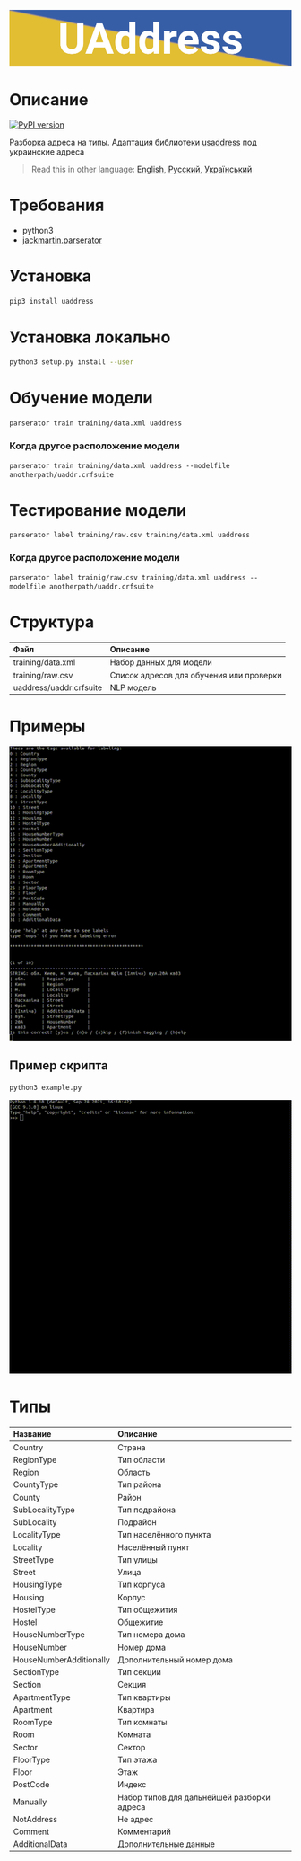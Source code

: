 ![header](https://github.com/RapidappsIT/uaddress/raw/master/doc/header.png)
# Описание
[![PyPI version](https://badge.fury.io/py/uaddress.svg)](https://badge.fury.io/py/uaddress)

Разборка адреса на типы. Адаптация библиотеки [usaddress](https://github.com/datamade/usaddress) под украинские адреса 

> Read this in other language: [English](README.en.md), [Русский](README.md), [Український](README.ua.md)

# Требования
* python3
* [jackmartin.parserator](https://github.com/martinjack/parserator)

# Установка
```sh
pip3 install uaddress
```
# Установка локально
```sh
python3 setup.py install --user
```

# Обучение модели
```shell
parserator train training/data.xml uaddress
```
### Когда другое расположение модели
```shell
parserator train training/data.xml uaddress --modelfile anotherpath/uaddr.crfsuite
```

# Тестирование модели
```shell
parserator label training/raw.csv training/data.xml uaddress
```
### Когда другое расположение модели
```shell
parserator label trainig/raw.csv training/data.xml uaddress --modelfile anotherpath/uaddr.crfsuite
```

# Структура
| Файл                      | Описание                                      |
| :-------------            | :-------------                                |
| training/data.xml         | Набор данных для модели                       |
| training/raw.csv          | Список адресов для обучения или проверки      |
| uaddress/uaddr.crfsuite   | NLP модель                                    |

# Примеры
![example1](https://github.com/RapidappsIT/uaddress/raw/master/doc/example1.gif)

## Пример скрипта
```sh 
python3 example.py
```
![example2](https://github.com/RapidappsIT/uaddress/raw/master/doc/example2.gif)

# Типы
| Название                  | Описание                                      |
| :-------------            | :-------------                                |
| Country                   | Страна                                        |
| RegionType                | Тип области                                   |
| Region                    | Область                                       |
| CountyType                | Тип района                                    |
| County                    | Район                                         |
| SubLocalityType           | Тип подрайона                                 |
| SubLocality               | Подрайон                                      |
| LocalityType              | Тип населённого пункта                        |
| Locality                  | Населённый пункт                              |
| StreetType                | Тип улицы                                     |
| Street                    | Улица                                         |
| HousingType               | Тип корпуса                                   |
| Housing                   | Корпус                                        |
| HostelType                | Тип общежития                                 |
| Hostel                    | Общежитие                                     |
| HouseNumberType           | Тип номера дома                               |
| HouseNumber               | Номер дома                                    |
| HouseNumberAdditionally   | Дополнительный номер дома                     |
| SectionType               | Тип секции                                    |
| Section                   | Секция                                        |
| ApartmentType             | Тип квартиры                                  |
| Apartment                 | Квартира                                      |
| RoomType                  | Тип комнаты                                   |
| Room                      | Комната                                       |
| Sector                    | Сектор                                        |
| FloorType                 | Тип этажа                                     |
| Floor                     | Этаж                                          |
| PostCode                  | Индекс                                        |
| Manually                  | Набор типов для дальнейшей разборки адреса    |
| NotAddress                | Не адрес                                      |
| Comment                   | Комментарий                                   |
| AdditionalData            | Дополнительные данные                         |